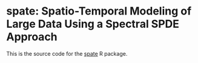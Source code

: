 # spate: Spatio-Temporal Modeling of Large Data Using a Spectral SPDE Approach

This is the source code for the [spate](https://CRAN.R-project.org/package=spate) R package.
